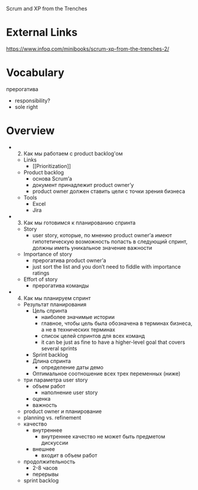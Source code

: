 

Scrum and XP from the Trenches

# External Links

https://www.infoq.com/minibooks/scrum-xp-from-the-trenches-2/

# Vocabulary


прерогатива
- responsibility?
-  sole right

# Overview



- 2. Как мы работаем с product backlog'ом
	- Links
		- [[Prioritization]]
	- Product backlog
		- основа Scrum’а
		- документ принадлежит product owner’у
		- product owner должен ставить цели с точки зрения бизнеса
	- Tools
		- Excel
		- Jira
- 3. Как мы готовимся к планированию спринта
	- Story
		- user story, которые, по мнению product owner’а имеют гипотетическую возможность попасть в следующий спринт, должны иметь уникальное значение важности
	- Importance of story
		- прерогатива product owner’а
		- just sort the list and you don’t need to fiddle with importance ratings
	- Effort of story
		- прерогатива команды
- 4. Как мы планируем спринт
	- Результат планирования
		- Цель спринта
			- наиболее значимые истории
			- главное, чтобы цель была обозначена в терминах бизнеса, а не в технических терминах
			- список целей спринтов для всех команд
			- it can be just as fine to have a higher-level goal that covers several sprints
		- Sprint backlog
		- Длина спринта
			- определение даты демо
		- Оптимальное соотношение всех трех переменных (ниже)
	- три параметра user story
		- объем работ
			- наполнение user story
		- оценка
		- важность
	- product owner и планирование
	- planning vs. refinement
	- качество
		- внутреннее 
			- внутреннее качество не может быть предметом дискуссии
		- внешнее
			- входит в объем работ
	- продолжительность
		- 2-8 часов
		- перерывы
	- sprint backlog
